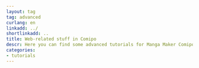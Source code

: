 ```yaml
---
layout: tag
tag: advanced
curlang: en
linkadd: ../
shortlinkadd: ..
title: Web-related stuff in Comipo
descr: Here you can find some advanced tutorials for Manga Maker Comipo. These lessons are designed for skilled Comipo-users.
categories: 
- tutorials
---
```

